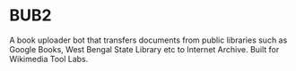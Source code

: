# BUB2
A book uploader bot that transfers documents from public libraries such as Google Books, West Bengal State Library etc to Internet Archive. Built for Wikimedia Tool Labs.
